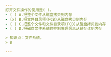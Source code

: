 ```yaml
---
打开文件操作的使用是( )。
- ( ) A.把整个文件从磁盘拷贝到内存 
- (x) B.把文件目录项(FCB)从磁盘拷贝到内存 
- ( ) C.把整个文件和文件目录项(FCB)从磁盘拷贝到内存
- ( ) D.把磁盘文件系统的控制管理信息从辅存读到内存

> 知识点：文件系统。
> B

---
```

